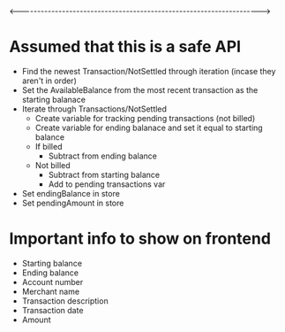 <-------------------------------------------------------------------->

# Assumed that this is a safe API

- Find the newest Transaction/NotSettled through iteration (incase they aren't in order)
- Set the AvailableBalance from the most recent transaction as the starting balanace
- Iterate through Transactions/NotSettled
    - Create variable for tracking pending transactions (not billed)
    - Create variable for ending balanace and set it equal to starting balance
    - If billed 
        - Subtract from ending balance 
    - Not billed
        - Subtract from starting balance
        - Add to pending transactions var
- Set endingBalance in store
- Set pendingAmount in store


# Important info to show on frontend

- Starting balance
- Ending balance
- Account number
- Merchant name
- Transaction description
- Transaction date
- Amount